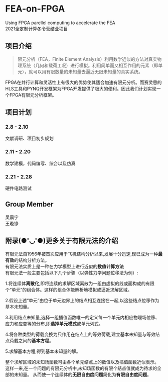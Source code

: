 # FEA-on-FPGA
Using FPGA parellel computing to accelerate the FEA  
2021全定制计算冬令营结业项目  
## 项目介绍  
> 限元分析（FEA，Finite Element Analysis）利用数学近似的方法对真实物理系统（几何和载荷工况）进行模拟。利用简单而又相互作用的元素（即单元），就可以用有限数量的未知量去逼近无限未知量的真实系统。

FPGA在并行计算和灵活性上有很大的优势使其适合加速有限元分析。而赛灵思的HLS工具和PYNQ开发框架为FPGA开发提供了极大的便利。因此我们计划实现一个FPGA有限元分析框架。  
## 项目计划
### 2.8 - 2.10 
文献调研、项目初步规划
### 2.11 - 2.20 
数学建模，代码编写、综合以及仿真
### 2.21 - 2.28
硬件电路测试
## Group Member
吴震宇  
王璇铮

## 附录(●'◡'●)更多关于有限元法的介绍

有限元法自1956年被首次应用于飞机结构分析以来,发展十分迅速,现已成为一种**最有效**的结构分析方法。<br />
有限元法实质上是一种在力学模型上进行近似的**数值计算方法** <br />
有限元法一般主要包括以下几个步骤（以弹性力学问题位移法为例）:<br />

1.将连续体**离散化**,即将连续的求解区域离散为一组由虚拟的线或面构成的有限个“单元”的组合体。这样的组合体能解析地模拟或逼近求解区域。<br />

2.假设上述“单元”由位于单元边界上的结点相互连接在一起,以这些结点位移作为基本未知量。<br />

3.利用结点未知量,选择一组插值函数唯一的定义每一个单元内相应物理场位移、应力和应变等的分布,即**选择单元模式**或单元列式。<br />

4.将各种类型的荷载变换为只作用在结点上的等效荷载,建立基本未知量与等效结点荷载之间的**基本方程**。<br />

5.求解基本方程,得到基本未知量的解。<br />

整个求解区域的未知场函数可由各个单元结点上的数值以及插值函数近似表示。
这样一来,在一个问题的有限元分析中,未知场函数的有限个结点值就成为待求的全部的未知量。
从而使一个连续体的**无限自由度问题**简化为**有限自由度问题**。

